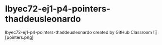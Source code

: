 # lbyec72-ej1-p4-pointers-thaddeusleonardo
lbyec72-ej1-p4-pointers-thaddeusleonardo created by GitHub Classroom
![][pointers.png]
